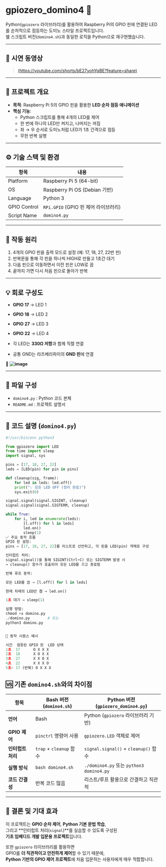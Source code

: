 # gpiozero_domino4 🔁

Python(`gpiozero` 라이브러리)를 활용하여 Raspberry Pi의 GPIO 핀에 연결된 LED를 순차적으로 점등하는 도미노 스타일 프로젝트입니다.  
쉘 스크립트 버전(`domino4.sh`)과 동일한 로직을 Python으로 재구현했습니다.

---


## 🔴 시연 동영상  
> [(https://youtube.com/shorts/bE27yohYqBE?feature=share)](https://youtube.com/shorts/8SfNXPxhs5o?feature=share)

---

## 📌 프로젝트 개요

- **목적**: Raspberry Pi 5의 GPIO 핀을 활용한 **LED 순차 점등 애니메이션**
- **핵심 기능**:
  - Python 스크립트를 통해 4개의 LED를 제어
  - 한 번에 하나의 LED만 켜지고, 나머지는 꺼짐
  - 좌 → 우 순서로 도미노처럼 LED가 1초 간격으로 점등
  - 무한 반복 실행

---

## ⚙️ 기술 스택 및 환경

| 항목             | 내용                              |
|------------------|-----------------------------------|
| Platform         | Raspberry Pi 5 (64-bit)           |
| OS               | Raspberry Pi OS (Debian 기반)     |
| Language         | Python 3                          |
| GPIO Control     | `RPi.GPIO` (GPIO 핀 제어 라이브러리) |
| Script Name      | `domino4.py`                      |

---

## 🧠 작동 원리

1. 4개의 GPIO 핀을 출력 모드로 설정 (예: 17, 18, 27, 22번 핀)
2. 반복문을 통해 각 핀을 하나씩 HIGH로 만들고 1초간 대기
3. 다음 핀으로 이동하면서 이전 핀은 LOW로 끔
4. 끝까지 가면 다시 처음 핀으로 돌아가 반복

---


## 💡 회로 구성도


- **GPIO 17** → LED 1
- **GPIO 18** → LED 2  
- **GPIO 27** → LED 3  
- **GPIO 22** → LED 4  

- 각 LED는 **330Ω 저항**과 함께 직렬 연결
- 공통 GND는 라즈베리파이의 **GND 핀**에 연결

📸 **![image](https://github.com/user-attachments/assets/a3ee14e2-00fb-4a51-bd81-8fb8d52e6c55)** 

---



## 📂 파일 구성

- `domino4.py` : Python 코드 본체  
- `README.md` : 프로젝트 설명서  

---

## 🧠 코드 설명 (`domino4.py`)

```python
#!/usr/bin/env python3

from gpiozero import LED
from time import sleep
import signal, sys

pins = [17, 18, 27, 22]
leds = [LED(pin) for pin in pins]

def cleanup(sig, frame):
    for led in leds: led.off()
    print("💡 모든 LED OFF (정리 완료)")
    sys.exit(0)

signal.signal(signal.SIGINT, cleanup)
signal.signal(signal.SIGTERM, cleanup)

while True:
    for i, led in enumerate(leds):
        [l.off() for l in leds]
        led.on()
        sleep(1)
✅ 주요 동작 흐름
GPIO 핀 설정:
pins = [17, 18, 27, 22]를 리스트로 선언하고, 각 핀을 LED(pin) 객체로 구성

인터럽트 처리:
signal.signal()을 통해 SIGINT(Ctrl+C) 또는 SIGTERM 발생 시
→ cleanup() 함수가 호출되어 모든 LED를 끄고 종료됨

반복 루프 동작:

모든 LED를 끔 → [l.off() for l in leds]

현재 차례의 LED만 켬 → led.on()

1초 대기 → sleep(1)

실행 방법:
chmod +x domino.py
./domino.py        # 또는
python3 domino.py


🔁 동작 시퀀스 예시

시간	점등된 GPIO 핀	LED 상태
1초	17		O X X X
2초	18		X O X X
3초	27		X X O X
4초	22		X X X O
5초~	17 (반복)	O X X X


```

## 🆚 기존 `domino4.sh`와의 차이점

| 항목             | Bash 버전 (`domino4.sh`)         | Python 버전 (`gpiozero_domino4.py`)         |
|------------------|----------------------------------|----------------------------------------------|
| **언어**         | Bash                             | Python (`gpiozero` 라이브러리 기반)          |
| **GPIO 제어**    | `pinctrl` 명령어 사용             | `gpiozero.LED` 객체로 제어                   |
| **인터럽트 처리**| `trap` + `cleanup` 함수           | `signal.signal()` + `cleanup()` 함수         |
| **실행 방식**    | `bash domino4.sh`                 | `./domino4.py` 또는 `python3 domino4.py`     |
| **코드 간결성**  | 반복 코드 많음                    | 리스트/루프 활용으로 간결하고 직관적        |

---

## 🧾 결론 및 기대 효과

이 프로젝트는 **GPIO 순차 제어**, **Python 기본 문법 학습**,  
그리고 **인터럽트 처리(`signal`)**를 실습할 수 있도록 구성된  
**기초 임베디드 개발 입문용 프로젝트**입니다.

또한 `gpiozero` 라이브러리를 활용하면  
GPIO를 **더 직관적이고 안전하게 제어**할 수 있기 때문에,  
**Python 기반의 GPIO 제어 프로젝트**에 처음 입문하는 사용자에게 매우 적합합니다.

